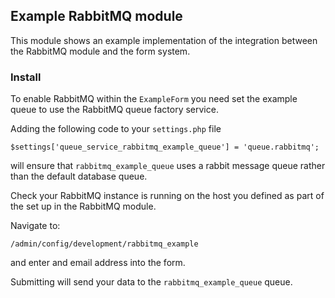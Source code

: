 ## Example RabbitMQ module

This module shows an example implementation of the integration between the RabbitMQ module and the form system.

### Install
To enable RabbitMQ within the `ExampleForm` you need set the example queue to use the RabbitMQ queue factory service.

Adding the following code to your `settings.php` file

    $settings['queue_service_rabbitmq_example_queue'] = 'queue.rabbitmq';

will ensure that `rabbitmq_example_queue` uses a rabbit message queue rather than the 
default database queue.

Check your RabbitMQ instance is running on the host you defined as part of the set up in the RabbitMQ module.

Navigate to:

    /admin/config/development/rabbitmq_example

and enter and email address into the form.

Submitting will send your data to the `rabbitmq_example_queue` queue.
